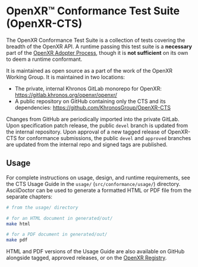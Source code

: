 # OpenXR™ Conformance Test Suite (OpenXR-CTS)

<!--
Copyright (c) 2019-2024, The Khronos Group Inc.

SPDX-License-Identifier: CC-BY-4.0
-->

The OpenXR Conformance Test Suite is a collection of tests covering the breadth
of the OpenXR API. A runtime passing this test suite is a **necessary** part of
the [OpenXR Adopter Process][adopter], though it is **not sufficient** on its
own to deem a runtime conformant.

It is maintained as open source as a part of the work of the OpenXR Working
Group. It is maintained in two locations:

- The private, internal Khronos GitLab monorepo for OpenXR:
  <https://gitlab.khronos.org/openxr/openxr/>
- A public repository on GitHub containing only the CTS and its dependencies:
  <https://github.com/KhronosGroup/OpenXR-CTS>

Changes from GitHub are periodically imported into the private GitLab. Upon
specification patch release, the public `devel` branch is updated from the
internal repository. Upon approval of a new tagged release of OpenXR-CTS for
conformance submissions, the public `devel` and `approved` branches are updated
from the internal repo and signed tags are published.

[adopter]: https://www.khronos.org/conformance/adopters/

## Usage

For complete instructions on usage, design, and runtime requirements, see the
CTS Usage Guide in the `usage/` (`src/conformance/usage/`) directory.
AsciiDoctor can be used to generate a formatted HTML or PDF file from the
separate chapters:

```sh
# from the usage/ directory

# for an HTML document in generated/out/
make html

# for a PDF document in generated/out/
make pdf
```

HTML and PDF versions of the Usage Guide are also available on GitHub alongside
tagged, approved releases, or on the [OpenXR Registry][registry].

[registry]: https://registry.khronos.org/OpenXR/
